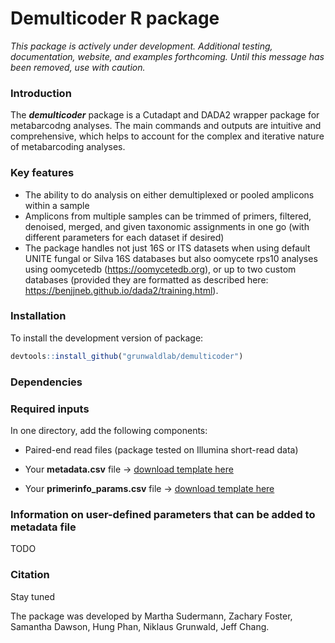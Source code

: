 
# Demulticoder R package

*This package is actively under development. Additional testing,
documentation, website, and examples forthcoming. Until this message has
been removed, use with caution.*

### Introduction

The ***demulticoder*** package is a Cutadapt and DADA2 wrapper package
for metabarcodng analyses. The main commands and outputs are intuitive
and comprehensive, which helps to account for the complex and iterative
nature of metabarcoding analyses.

### Key features

- The ability to do analysis on either demultiplexed or pooled amplicons
  within a sample  
- Amplicons from multiple samples can be trimmed of primers, filtered,
  denoised, merged, and given taxonomic assignments in one go (with
  different parameters for each dataset if desired)  
- The package handles not just 16S or ITS datasets when using default
  UNITE fungal or Silva 16S databases but also oomycete rps10 analyses
  using oomycetedb (<https://oomycetedb.org>), or up to two custom
  databases (provided they are formatted as described here:
  <https://benjjneb.github.io/dada2/training.html>).

### Installation

To install the development version of package:

``` r
devtools::install_github("grunwaldlab/demulticoder")
```

### Dependencies

### Required inputs

In one directory, add the following components:

- Paired-end read files (package tested on Illumina short-read data)

- Your **metadata.csv** file -\> [download template
  here](https://github.com/grunwaldlab/demulticoder/blob/main/inst/extdata/metadata.csv)

- Your **primerinfo_params.csv** file -\> [download template
  here](https://github.com/grunwaldlab/demulticoder/blob/main/inst/extdata/primerinfo_params.csv)

### Information on user-defined parameters that can be added to metadata file

TODO

### Citation

Stay tuned

The package was developed by Martha Sudermann, Zachary Foster, Samantha
Dawson, Hung Phan, Niklaus Grunwald, Jeff Chang.
